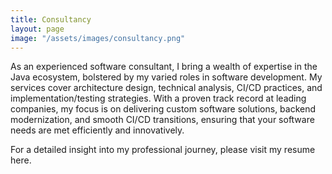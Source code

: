 ```yaml
---
title: Consultancy
layout: page
image: "/assets/images/consultancy.png"
---
```


As an experienced software consultant, I bring a wealth of expertise in the Java ecosystem, bolstered by my varied roles in software development. My services cover architecture design, technical analysis, CI/CD practices, and implementation/testing strategies. With a proven track record at leading companies, my focus is on delivering custom software solutions, backend modernization, and smooth CI/CD transitions, ensuring that your software needs are met efficiently and innovatively.

For a detailed insight into my professional journey, please visit my resume here.